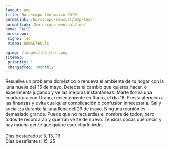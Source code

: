 ```yaml
---
layout: amp
title: Horoscopo leo marzo 2019 
permalink: /horoscopo-mensual/amp/leo/
normallink: /horoscopo-mensual/leo/
home: FALSE
horoscopo:
 signo: leo
 video: OWmAK76Ouls

ogimg: /images/leo_char.png
sitemap:
 priority: 1
 changefreq: 'monthly'
---
```



Resuelve un problema doméstico o renueva el ambiente de tu hogar con la luna nueva del 15 de mayo. Detecta el cambio que quieres hacer, o experimenta jugando y ve las mejoras instantáneas. Marte forma una cuadratura con Urano, recientemente en Tauro, el día 16. Presta atención a las finanzas y evita cualquier complicación o confusión innecesaria. Sal y socializa durante la luna llena del 29 de mayo. Ninguna reunión es demasiado grande. Puede que no recuerdes el nombre de todos, pero todos te recordarán y querrán verte de nuevo. Tendrás cosas qué decir, y hay mucha gente que quiere escucharlo todo. <br><br>Días destacados: 3, 13, 19<br>Días desafiantes: 15, 25